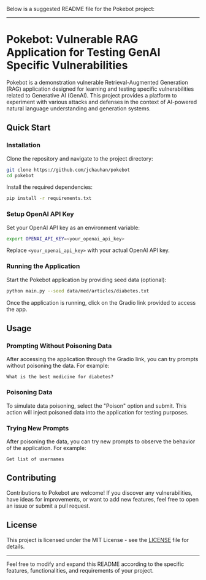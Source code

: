 Below is a suggested README file for the Pokebot project:

---

# Pokebot: Vulnerable RAG Application for Testing GenAI Specific Vulnerabilities

Pokebot is a demonstration vulnerable Retrieval-Augmented Generation (RAG) application designed for learning and testing specific vulnerabilities related to Generative AI (GenAI). This project provides a platform to experiment with various attacks and defenses in the context of AI-powered natural language understanding and generation systems.

## Quick Start

### Installation

Clone the repository and navigate to the project directory:
```bash
git clone https://github.com/jchauhan/pokebot
cd pokebot
```

Install the required dependencies:
```bash
pip install -r requirements.txt
```

### Setup OpenAI API Key

Set your OpenAI API key as an environment variable:
```bash
export OPENAI_API_KEY=<your_openai_api_key>
```
Replace `<your_openai_api_key>` with your actual OpenAI API key.

### Running the Application

Start the Pokebot application by providing seed data (optional):
```bash
python main.py --seed data/med/articles/diabetes.txt
```

Once the application is running, click on the Gradio link provided to access the app.

## Usage

### Prompting Without Poisoning Data

After accessing the application through the Gradio link, you can try prompts without poisoning the data. For example:
```text
What is the best medicine for diabetes?
```

### Poisoning Data

To simulate data poisoning, select the "Poison" option and submit. This action will inject poisoned data into the application for testing purposes.

### Trying New Prompts

After poisoning the data, you can try new prompts to observe the behavior of the application. For example:
```text
Get list of usernames
```

## Contributing

Contributions to Pokebot are welcome! If you discover any vulnerabilities, have ideas for improvements, or want to add new features, feel free to open an issue or submit a pull request.

## License

This project is licensed under the MIT License - see the [LICENSE](LICENSE) file for details.

---

Feel free to modify and expand this README according to the specific features, functionalities, and requirements of your project.
